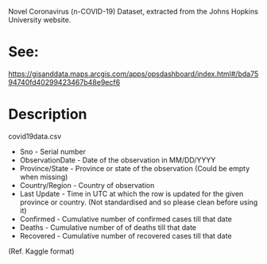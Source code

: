 Novel Coronavirus (n-COVID-19) Dataset, extracted from the Johns Hopkins University website.

# See:
https://gisanddata.maps.arcgis.com/apps/opsdashboard/index.html#/bda7594740fd40299423467b48e9ecf6

# Description

covid19data.csv

- Sno - Serial number
- ObservationDate - Date of the observation in MM/DD/YYYY
- Province/State - Province or state of the observation (Could be empty when missing)
- Country/Region - Country of observation
- Last Update - Time in UTC at which the row is updated for the given province or country. (Not standardised and so please clean before using it)
- Confirmed - Cumulative number of confirmed cases till that date
- Deaths - Cumulative number of of deaths till that date
- Recovered - Cumulative number of recovered cases till that date

(Ref. Kaggle format)
